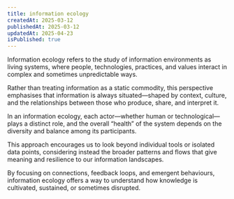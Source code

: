 ```yaml
---
title: information ecology
createdAt: 2025-03-12
publishedAt: 2025-03-12
updatedAt: 2025-04-23
isPublished: true
---
```


Information ecology refers to the study of information environments as living systems, where people, technologies, practices, and values interact in complex and sometimes unpredictable ways.

Rather than treating information as a static commodity, this perspective emphasises that information is always situated—shaped by context, culture, and the relationships between those who produce, share, and interpret it.

In an information ecology, each actor—whether human or technological—plays a distinct role, and the overall “health” of the system depends on the diversity and balance among its participants.

This approach encourages us to look beyond individual tools or isolated data points, considering instead the broader patterns and flows that give meaning and resilience to our information landscapes.

By focusing on connections, feedback loops, and emergent behaviours, information ecology offers a way to understand how knowledge is cultivated, sustained, or sometimes disrupted.

